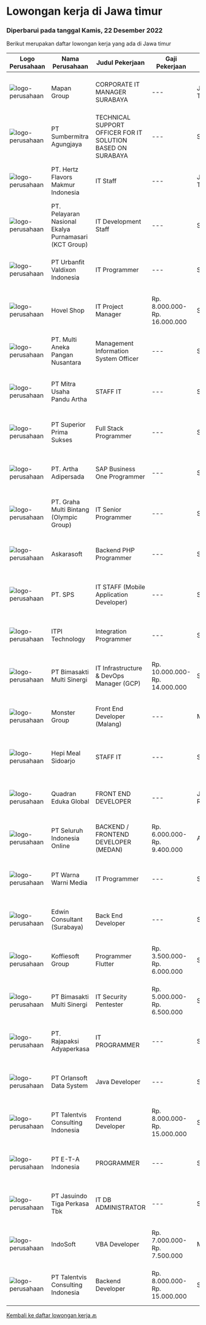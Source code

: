 
  # Lowongan kerja di Jawa timur

  ### Diperbarui pada tanggal Kamis, 22 Desember 2022

  Berikut merupakan daftar lowongan kerja yang ada di Jawa timur

  |Logo Perusahaan | Nama Perusahaan | Judul Pekerjaan | Gaji Pekerjaan | Lokasi | Deskripsi | Tanggal diunggah | Pranala |
  | -------------- | --------------- | --------------- | --------- | --------- | -------------- | ------- | ----------- |
  |![logo-perusahaan](https://image-service-cdn.seek.com.au/470a7d61d5a3399f6ba34f865cbcf7a9dc2e3fc5/ee4dce1061f3f616224767ad58cb2fc751b8d2dc)|Mapan Group|CORPORATE IT MANAGER SURABAYA|---|Jawa Timur|Merencanakan strategi implementasi atas kebijakan perusahaan Memastikan semua sistem IT dapat berjalan dengan lancar Memonitor pelaksanaan strategi...|Rabu, 21 Desember 2022|https://www.jobstreet.co.id/id/job/corporate-it-manager-surabaya-4152048?token=0~9c399ade-c729-446b-a784-6b2dce97320b&sectionRank=1&jobId=jobstreet-id-job-4152048|
|![logo-perusahaan](https://image-service-cdn.seek.com.au/4ffd2b63a8e52af9a69dbeab365fb2ced86d56ed/ee4dce1061f3f616224767ad58cb2fc751b8d2dc)|PT Sumbermitra Agungjaya|TECHNICAL SUPPORT OFFICER FOR IT SOLUTION BASED ON SURABAYA|---|Surabaya|Kandidat harus memiliki setidaknya Gelar Sarjana di Teknik (Komputer/Telekomunikasi) atau setara. Bahasa yang harus dimiliki: Bahasa Indonesia,...|Selasa, 20 Desember 2022|https://www.jobstreet.co.id/id/job/technical-support-officer-for-it-solution-based-on-surabaya-4151344?token=0~9c399ade-c729-446b-a784-6b2dce97320b&sectionRank=2&jobId=jobstreet-id-job-4151344|
|![logo-perusahaan](https://image-service-cdn.seek.com.au/dab68554bef779a137a1c04f5044ac1bfd688ff2/ee4dce1061f3f616224767ad58cb2fc751b8d2dc)|PT. Hertz Flavors Makmur Indonesia|IT Staff|---|Jawa Timur|Job Description Create requests and reports related to IT from users to IT Manager Setup and troubleshooting OSI layers, data link and network Create...|Selasa, 20 Desember 2022|https://www.jobstreet.co.id/id/job/it-staff-4150169?token=0~9c399ade-c729-446b-a784-6b2dce97320b&sectionRank=3&jobId=jobstreet-id-job-4150169|
|![logo-perusahaan](https://image-service-cdn.seek.com.au/4fcfe5c40274a7d9ec68bc97e1124b932f0884df/ee4dce1061f3f616224767ad58cb2fc751b8d2dc)|PT. Pelayaran Nasional Ekalya Purnamasari (KCT Group)|IT Development Staff|---|Surabaya|Jobdesc: Mengimplementasikan desain dan menjalankan maintenance sistem perangkat lunak yang digunakan perusahaan untuk memastikan sistem perangkat...|Kamis, 22 Desember 2022|https://www.jobstreet.co.id/id/job/it-development-staff-4152992?token=0~9c399ade-c729-446b-a784-6b2dce97320b&sectionRank=4&jobId=jobstreet-id-job-4152992|
|![logo-perusahaan](https://image-service-cdn.seek.com.au/2ab6490b9f3c6a8ff6d4e75899130fb24553598d/ee4dce1061f3f616224767ad58cb2fc751b8d2dc)|PT Urbanfit Valdixon Indonesia|IT Programmer|---|Surabaya|Menganalisa, merancang, implementasi dan maintain kebutuhan sistem informasi perusahaan. Melaksanakan instalasi dan perbaikan sistem/software sesuai...|Rabu, 21 Desember 2022|https://www.jobstreet.co.id/id/job/it-programmer-4152632?token=0~9c399ade-c729-446b-a784-6b2dce97320b&sectionRank=5&jobId=jobstreet-id-job-4152632|
|![logo-perusahaan](https://image-service-cdn.seek.com.au/f4efaad7e7b3be153723c45dc5536eb0db04da40/ee4dce1061f3f616224767ad58cb2fc751b8d2dc)|Hovel Shop|IT Project Manager|Rp. 8.000.000-Rp. 16.000.000|Surabaya|IT Project Managertugas &amp; tanggung jawab secara garis besar :membangun sistem ERP web-based internal perusahaan dari awal (nol).saat ini masih...|Rabu, 21 Desember 2022|https://www.jobstreet.co.id/id/job/it-project-manager-4151407?token=0~9c399ade-c729-446b-a784-6b2dce97320b&sectionRank=6&jobId=jobstreet-id-job-4151407|
|![logo-perusahaan](https://image-service-cdn.seek.com.au/7683c282b3cffe618a9c0beacd511f2b758d3b15/ee4dce1061f3f616224767ad58cb2fc751b8d2dc)|PT. Multi Aneka Pangan Nusantara|Management Information System Officer|---|Surabaya|DESKRIPSI PEKERJAAN: Melakukan reporting data dalam bentuk data statistik (tampilan yang informatif) Mampu melakukan summary dan analisa report data...|Selasa, 20 Desember 2022|https://www.jobstreet.co.id/id/job/management-information-system-officer-4150198?token=0~9c399ade-c729-446b-a784-6b2dce97320b&sectionRank=7&jobId=jobstreet-id-job-4150198|
|![logo-perusahaan](https://i.ibb.co/sqvTCh9/112815900-stock-vector-no-image-available-icon-flat-vector.webp)|PT Mitra Usaha Pandu Artha|STAFF IT|---|Surabaya|Job Description Maintainance Server, storage and sanswitch Implementation &amp; deployment of new system Responsible for deployment, installation,...|Senin, 19 Desember 2022|https://www.jobstreet.co.id/id/job/staff-it-4148780?token=0~9c399ade-c729-446b-a784-6b2dce97320b&sectionRank=8&jobId=jobstreet-id-job-4148780|
|![logo-perusahaan](https://image-service-cdn.seek.com.au/c392f9cd52b6738a8feebe6fec11019006c23da0/ee4dce1061f3f616224767ad58cb2fc751b8d2dc)|PT Superior Prima Sukses|Full Stack Programmer|---|Surabaya|Develop a manufacturing application using Lavarel Framework (from set up until ready to use) Frontend and backend developer Qualifications: Max. age...|Rabu, 21 Desember 2022|https://www.jobstreet.co.id/id/job/full-stack-programmer-4139732?token=0~9c399ade-c729-446b-a784-6b2dce97320b&sectionRank=9&jobId=jobstreet-id-job-4139732|
|![logo-perusahaan](https://image-service-cdn.seek.com.au/79f4dc8cf28ba9e26902992e618fd87ebf0393ac/ee4dce1061f3f616224767ad58cb2fc751b8d2dc)|PT. Artha Adipersada|SAP Business One Programmer|---|Surabaya|Syarat Pendidikan minimal D3/S1 terkait teknologi informasi dan komputer Pengalaman kerja minimal 1 tahun di bidang IT Programmer/Developer ERP...|Rabu, 21 Desember 2022|https://www.jobstreet.co.id/id/job/sap-business-one-programmer-4151726?token=0~9c399ade-c729-446b-a784-6b2dce97320b&sectionRank=10&jobId=jobstreet-id-job-4151726|
|![logo-perusahaan](https://image-service-cdn.seek.com.au/3ac46741f1617158eaa473b77b3b698a0c118f26/ee4dce1061f3f616224767ad58cb2fc751b8d2dc)|PT. Graha Multi Bintang (Olympic Group)|IT Senior Programmer|---|Surabaya|Kualifikasi: Pendidikan minimal S1 Sistem Informasi / Teknik informatika Pengalaman minimal 1 tahun di bidang yang relevan (Programming), lebih...|Rabu, 21 Desember 2022|https://www.jobstreet.co.id/id/job/it-senior-programmer-4139997?token=0~9c399ade-c729-446b-a784-6b2dce97320b&sectionRank=11&jobId=jobstreet-id-job-4139997|
|![logo-perusahaan](https://image-service-cdn.seek.com.au/67a301866e5d151dee172ad98fb9728d0b4551aa/ee4dce1061f3f616224767ad58cb2fc751b8d2dc)|Askarasoft|Backend PHP Programmer|---|Surabaya|Askarasoft is looking for PHP Developer to be stationed in Surabaya. The core mission is developing superb and reliable application to meet customer...|Rabu, 21 Desember 2022|https://www.jobstreet.co.id/id/job/backend-php-programmer-4140434?token=0~9c399ade-c729-446b-a784-6b2dce97320b&sectionRank=12&jobId=jobstreet-id-job-4140434|
|![logo-perusahaan](https://i.ibb.co/sqvTCh9/112815900-stock-vector-no-image-available-icon-flat-vector.webp)|PT. SPS|IT STAFF (Mobile Application Developer)|---|Surabaya|Minimal Pendidikan S1 Ilmu Komputer Fresh Graduate / Berpengalaman Dipersilahkan Mampu Bekerja Mandiri ataupun Bersama Team Komunikatif dan Deskriptif...|Rabu, 21 Desember 2022|https://www.jobstreet.co.id/id/job/it-staff-mobile-application-developer-4140548?token=0~9c399ade-c729-446b-a784-6b2dce97320b&sectionRank=13&jobId=jobstreet-id-job-4140548|
|![logo-perusahaan](https://image-service-cdn.seek.com.au/98cf8be91a4838d84adb61ee2829fa1c9ac89720/ee4dce1061f3f616224767ad58cb2fc751b8d2dc)|ITPI  Technology|Integration Programmer|---|Surabaya|Tugas dan tanggung jawab: Memberikan Proses Bisnis antara dua sistem yang akan diintegrasikan Memberikan rekomendasi teknis integrasi Mampu...|Rabu, 21 Desember 2022|https://www.jobstreet.co.id/id/job/integration-programmer-4140440?token=0~9c399ade-c729-446b-a784-6b2dce97320b&sectionRank=14&jobId=jobstreet-id-job-4140440|
|![logo-perusahaan](https://image-service-cdn.seek.com.au/3c3597528a656ba0a7299263a04fc9ed9cb02b85/ee4dce1061f3f616224767ad58cb2fc751b8d2dc)|PT Bimasakti Multi Sinergi|IT Infrastructure & DevOps Manager (GCP)|Rp. 10.000.000-Rp. 14.000.000|Sidoarjo|Job descriptions- Lead &amp; manage objective of tim IT Network &amp; DevOps- Ensure availability of all BMS infrastructure achieve Standard SLA-...|Senin, 19 Desember 2022|https://www.jobstreet.co.id/id/job/it-infrastructure-devops-manager-gcp-4148772?token=0~9c399ade-c729-446b-a784-6b2dce97320b&sectionRank=15&jobId=jobstreet-id-job-4148772|
|![logo-perusahaan](https://image-service-cdn.seek.com.au/fde7c35858fa549271ce89711d09acc66907aecf/ee4dce1061f3f616224767ad58cb2fc751b8d2dc)|Monster Group|Front End Developer (Malang)|---|Malang|Requirements : 2+ years of experience in full stack web application development using React JS is a must (React Nativ is a plus) Candidate must...|Rabu, 21 Desember 2022|https://www.jobstreet.co.id/id/job/front-end-developer-malang-4132927?token=0~9c399ade-c729-446b-a784-6b2dce97320b&sectionRank=16&jobId=jobstreet-id-job-4132927|
|![logo-perusahaan](https://i.ibb.co/sqvTCh9/112815900-stock-vector-no-image-available-icon-flat-vector.webp)|Hepi Meal Sidoarjo|STAFF IT|---|Sidoarjo|Kualifikasi : Pendidikan minimal SMA atau SMK Maksimal usia 25 tahun Menguasai dunia pemograman (paham MS World, excell dan menginput data) Kreatif...|Selasa, 20 Desember 2022|https://www.jobstreet.co.id/id/job/staff-it-4150541?token=0~9c399ade-c729-446b-a784-6b2dce97320b&sectionRank=17&jobId=jobstreet-id-job-4150541|
|![logo-perusahaan](https://image-service-cdn.seek.com.au/b874926e55490e0f093b583660f8142a31fe9671/ee4dce1061f3f616224767ad58cb2fc751b8d2dc)|Quadran Eduka Global|FRONT END DEVELOPER|---|Jakarta Raya|Kualifikasi: Pendidikan S1 Teknik Informatika/Sistem Informasi Pengalaman minimal 1 tahun dengan Bahasa Pemrograman PHP, Web Services, HTML,...|Selasa, 20 Desember 2022|https://www.jobstreet.co.id/id/job/front-end-developer-4151278?token=0~9c399ade-c729-446b-a784-6b2dce97320b&sectionRank=18&jobId=jobstreet-id-job-4151278|
|![logo-perusahaan](https://image-service-cdn.seek.com.au/c768f0670f8f8212da7de609b6af9d0b2e5134cc/ee4dce1061f3f616224767ad58cb2fc751b8d2dc)|PT Seluruh Indonesia Online|BACKEND / FRONTEND DEVELOPER (MEDAN)|Rp. 6.000.000-Rp. 9.400.000|Aceh|Memiliki pengalaman leadership sebagai Manager sebelumnya.Back End Engineer1. Memiliki pengalaman dalam membangun RESTful APIs2. Menguasai bahasa...|Senin, 19 Desember 2022|https://www.jobstreet.co.id/id/job/backend-frontend-developer-medan-4139192?token=0~9c399ade-c729-446b-a784-6b2dce97320b&sectionRank=19&jobId=jobstreet-id-job-4139192|
|![logo-perusahaan](https://image-service-cdn.seek.com.au/8a8aab9f7ef38dece8f0c386a0ab89b374c831c5/ee4dce1061f3f616224767ad58cb2fc751b8d2dc)|PT Warna Warni Media|IT Programmer|---|Surabaya|Deskripsi: Membuat aplikasi sesuai dengan kebutuhan perusahaan, termasuk existing aplikasi Mewujudkan desain web, program ERP menjadi system yang...|Minggu, 18 Desember 2022|https://www.jobstreet.co.id/id/job/it-programmer-4130020?token=0~9c399ade-c729-446b-a784-6b2dce97320b&sectionRank=20&jobId=jobstreet-id-job-4130020|
|![logo-perusahaan](https://image-service-cdn.seek.com.au/cd1d8aca02af0f4e70a9d9557d11bbc954909a75/ee4dce1061f3f616224767ad58cb2fc751b8d2dc)|Edwin Consultant (Surabaya)|Back End Developer|---|Surabaya|Edwin Consultants is looking for Back End Developer candidates who are responsible, innovative, creative, communicative, and solution-oriented. This...|Selasa, 20 Desember 2022|https://www.jobstreet.co.id/id/job/back-end-developer-4131275?token=0~9c399ade-c729-446b-a784-6b2dce97320b&sectionRank=21&jobId=jobstreet-id-job-4131275|
|![logo-perusahaan](https://image-service-cdn.seek.com.au/207807e1b6aed1f9ef5496f854ce13ed2f41443c/ee4dce1061f3f616224767ad58cb2fc751b8d2dc)|Koffiesoft Group|Programmer Flutter|Rp. 3.500.000-Rp. 6.000.000|Surabaya|Kualifikasi: Pengalaman minimal 1 tahun menggunakan Flutter Memahami akses hardware smartphone seperti kamera, gps, fingerprint Memahami REST API...|Senin, 19 Desember 2022|https://www.jobstreet.co.id/id/job/programmer-flutter-4148919?token=0~9c399ade-c729-446b-a784-6b2dce97320b&sectionRank=22&jobId=jobstreet-id-job-4148919|
|![logo-perusahaan](https://image-service-cdn.seek.com.au/3c3597528a656ba0a7299263a04fc9ed9cb02b85/ee4dce1061f3f616224767ad58cb2fc751b8d2dc)|PT Bimasakti Multi Sinergi|IT Security Pentester|Rp. 5.000.000-Rp. 6.500.000|Sidoarjo|Job Description : Perform API testing and crosscheck the documentation Perform microservice testing and crosscheck with business logic Carry out...|Sabtu, 17 Desember 2022|https://www.jobstreet.co.id/id/job/it-security-pentester-4137219?token=0~9c399ade-c729-446b-a784-6b2dce97320b&sectionRank=23&jobId=jobstreet-id-job-4137219|
|![logo-perusahaan](https://image-service-cdn.seek.com.au/cc297cba877d77b2e6348fafe5e9d8c1703bd690/ee4dce1061f3f616224767ad58cb2fc751b8d2dc)|PT. Rajapaksi Adyaperkasa|IT PROGRAMMER|---|Sidoarjo|Kualifikasi : Pendidikan minimal S1 Teknik Informatika Pengalaman 2 tahun dibidang pembuatan software manufaktur lebih diutamakan Menguasai PHPnative,...|Senin, 19 Desember 2022|https://www.jobstreet.co.id/id/job/it-programmer-4148403?token=0~9c399ade-c729-446b-a784-6b2dce97320b&sectionRank=24&jobId=jobstreet-id-job-4148403|
|![logo-perusahaan](https://image-service-cdn.seek.com.au/a4b7314bc64b1e8b1ea0cb6439f456cb457c8381/ee4dce1061f3f616224767ad58cb2fc751b8d2dc)|PT Orlansoft Data System|Java Developer|---|Surabaya|Job Description Develop and test application code Bug fixing and improving application performance Creating technical documentation of application...|Rabu, 21 Desember 2022|https://www.jobstreet.co.id/id/job/java-developer-4151953?token=0~9c399ade-c729-446b-a784-6b2dce97320b&sectionRank=25&jobId=jobstreet-id-job-4151953|
|![logo-perusahaan](https://i.ibb.co/sqvTCh9/112815900-stock-vector-no-image-available-icon-flat-vector.webp)|PT Talentvis Consulting Indonesia|Frontend Developer|Rp. 8.000.000-Rp. 15.000.000|Surabaya|We're currently hiring for a Frontend Developer for our client, a big manufacturing company in Surabaya. Candidate must possess at least Bachelor's...|Selasa, 20 Desember 2022|https://www.jobstreet.co.id/id/job/frontend-developer-4150167?token=0~9c399ade-c729-446b-a784-6b2dce97320b&sectionRank=26&jobId=jobstreet-id-job-4150167|
|![logo-perusahaan](https://image-service-cdn.seek.com.au/b976dbdfe1315ad1fa704cbd23d2ee2e9eafdd91/ee4dce1061f3f616224767ad58cb2fc751b8d2dc)|PT E-T-A Indonesia|PROGRAMMER|---|Sidoarjo|Confirms project requirements by reviewing program objective, input data, and output requirements with user and related parties Arranges project...|Senin, 19 Desember 2022|https://www.jobstreet.co.id/id/job/programmer-4148582?token=0~9c399ade-c729-446b-a784-6b2dce97320b&sectionRank=27&jobId=jobstreet-id-job-4148582|
|![logo-perusahaan](https://image-service-cdn.seek.com.au/f9cd043f1011fee386470591649d3e30b502df59/ee4dce1061f3f616224767ad58cb2fc751b8d2dc)|PT Jasuindo Tiga Perkasa Tbk|IT DB ADMINISTRATOR|---|Sidoarjo|SPESIFIKASI PEKERJAAN :  Bertanggung jawab dalam  installasi, setup, konfigurasi dan  manajemen database server dalam scope perusahaan....|Sabtu, 17 Desember 2022|https://www.jobstreet.co.id/id/job/it-db-administrator-4137264?token=0~9c399ade-c729-446b-a784-6b2dce97320b&sectionRank=28&jobId=jobstreet-id-job-4137264|
|![logo-perusahaan](https://image-service-cdn.seek.com.au/fbd57a90b36e6d6fe13c8e714c23f2e07616d0cb/ee4dce1061f3f616224767ad58cb2fc751b8d2dc)|IndoSoft|VBA Developer|Rp. 7.000.000-Rp. 7.500.000|Malang|Menguasai VBA (Visual Basic) programming language Mampu membuat Visual Basic Application, baik stand-alone, dan juga integrasi dengan Microsoft...|Rabu, 21 Desember 2022|https://www.jobstreet.co.id/id/job/vba-developer-4151483?token=0~9c399ade-c729-446b-a784-6b2dce97320b&sectionRank=29&jobId=jobstreet-id-job-4151483|
|![logo-perusahaan](https://i.ibb.co/sqvTCh9/112815900-stock-vector-no-image-available-icon-flat-vector.webp)|PT Talentvis Consulting Indonesia|Backend Developer|Rp. 8.000.000-Rp. 15.000.000|Surabaya|We're currently hiring for a Backend Developer for our client, a big manufacturing company in Surabaya. Candidate must possess at least Bachelor's...|Selasa, 20 Desember 2022|https://www.jobstreet.co.id/id/job/backend-developer-4150243?token=0~9c399ade-c729-446b-a784-6b2dce97320b&sectionRank=30&jobId=jobstreet-id-job-4150243|


  [Kembali ke daftar lowongan kerja 🔙](../README.md#daftar-lowongan-kerja)
  